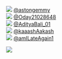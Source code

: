 
 ![](http://pbs.twimg.com/profile_images/1328960407793524736/hbjfXlYs_normal.jpg) [@astongemmy](https://twitter.com/astongemmy)<br>![](http://pbs.twimg.com/profile_images/1268042852665298944/0nOvW00z_normal.jpg) [@Oday21028648](https://twitter.com/Oday21028648)<br>![](http://pbs.twimg.com/profile_images/1349578653978378243/pJT_goBc_normal.jpg) [@AdityaBali_01](https://twitter.com/AdityaBali_01)<br>![](http://pbs.twimg.com/profile_images/1347624291018317825/v4ul1K3r_normal.jpg) [@kaaashAakash](https://twitter.com/kaaashAakash)<br>![](http://pbs.twimg.com/profile_images/1329636183161401346/hG739gYk_normal.jpg) [@amILateAgain1](https://twitter.com/amILateAgain1)<br> 

![](https://visitor-badge.laobi.icu/badge?page_id=ponder)
